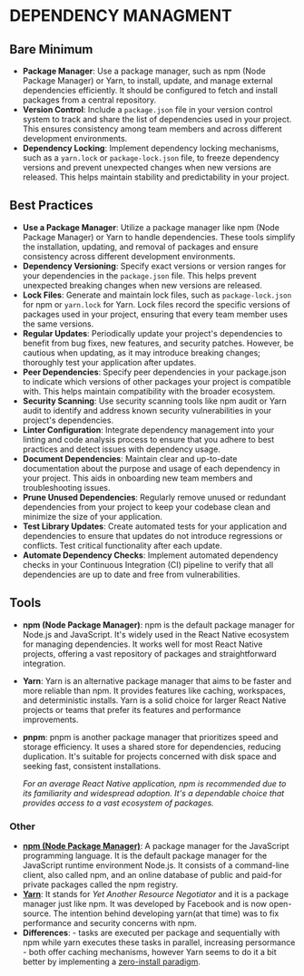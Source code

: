 # DEPENDENCY MANAGMENT

## Bare Minimum
- **Package Manager**: Use a package manager, such as npm (Node Package Manager) or Yarn, to install, update, and manage external dependencies efficiently. It should be configured to fetch and install packages from a central repository.
- **Version Control**: Include a `package.json` file in your version control system to track and share the list of dependencies used in your project. This ensures consistency among team members and across different development environments.
- **Dependency Locking**: Implement dependency locking mechanisms, such as a `yarn.lock` or `package-lock.json` file, to freeze dependency versions and prevent unexpected changes when new versions are released. This helps maintain stability and predictability in your project.

## Best Practices
- **Use a Package Manager**: Utilize a package manager like npm (Node Package Manager) or Yarn to handle dependencies. These tools simplify the installation, updating, and removal of packages and ensure consistency across different development environments.
- **Dependency Versioning**: Specify exact versions or version ranges for your dependencies in the `package.json` file. This helps prevent unexpected breaking changes when new versions are released.
- **Lock Files**: Generate and maintain lock files, such as `package-lock.json` for npm or `yarn.lock` for Yarn. Lock files record the specific versions of packages used in your project, ensuring that every team member uses the same versions.
- **Regular Updates**: Periodically update your project's dependencies to benefit from bug fixes, new features, and security patches. However, be cautious when updating, as it may introduce breaking changes; thoroughly test your application after updates.
- **Peer Dependencies**: Specify peer dependencies in your package.json to indicate which versions of other packages your project is compatible with. This helps maintain compatibility with the broader ecosystem.
- **Security Scanning**: Use security scanning tools like npm audit or Yarn audit to identify and address known security vulnerabilities in your project's dependencies.
- **Linter Configuration**: Integrate dependency management into your linting and code analysis process to ensure that you adhere to best practices and detect issues with dependency usage.
- **Document Dependencies**: Maintain clear and up-to-date documentation about the purpose and usage of each dependency in your project. This aids in onboarding new team members and troubleshooting issues.
- **Prune Unused Dependencies**: Regularly remove unused or redundant dependencies from your project to keep your codebase clean and minimize the size of your application.
- **Test Library Updates**: Create automated tests for your application and dependencies to ensure that updates do not introduce regressions or conflicts. Test critical functionality after each update.
- **Automate Dependency Checks**: Implement automated dependency checks in your Continuous Integration (CI) pipeline to verify that all dependencies are up to date and free from vulnerabilities.

## Tools
- **npm (Node Package Manager)**: npm is the default package manager for Node.js and JavaScript. It's widely used in the React Native ecosystem for managing dependencies. It works well for most React Native projects, offering a vast repository of packages and straightforward integration.
- **Yarn**: Yarn is an alternative package manager that aims to be faster and more reliable than npm. It provides features like caching, workspaces, and deterministic installs. Yarn is a solid choice for larger React Native projects or teams that prefer its features and performance improvements.
- **pnpm**: pnpm is another package manager that prioritizes speed and storage efficiency. It uses a shared store for dependencies, reducing duplication. It's suitable for projects concerned with disk space and seeking fast, consistent installations. 

	*For an average React Native application, npm is recommended due to its familiarity and widespread adoption. It's a dependable choice that provides access to a vast ecosystem of packages.*

### Other
- **[npm (Node Package Manager)](https://www.npmjs.com/package/npm)**: A package manager for the JavaScript programming language. It is the default package manager for the JavaScript runtime environment Node.js. It consists of a command-line client, also called npm, and an online database of public and paid-for private packages called the npm registry.
- **[Yarn](https://yarnpkg.com/)**: It stands for *Yet Another Resource Negotiator* and it is a package manager just like npm. It was developed by Facebook and is now open-source. The intention behind developing yarn(at that time) was to fix performance and security concerns with npm.
- **Differences**:
		- tasks are executed per package and sequentially with npm while yarn executes these tasks in parallel, increasing persormance
		- both offer caching mechanisms, however Yarn seems to do it a bit better by implementing a [zero-install paradigm](https://master--yarn2.netlify.app/features/zero-installs).
